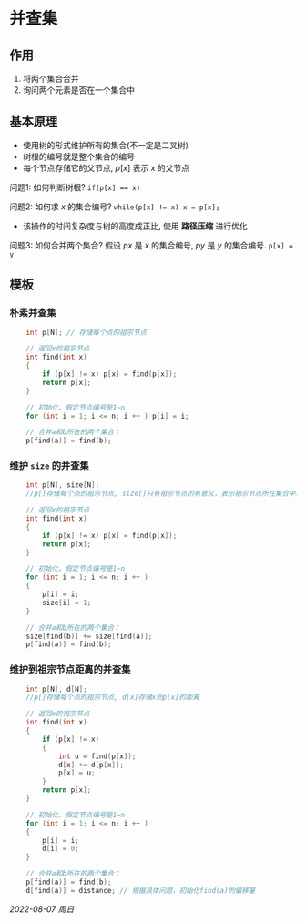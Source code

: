 # 并查集

## 作用

1. 将两个集合合并
2. 询问两个元素是否在一个集合中

## 基本原理

- 使用树的形式维护所有的集合(不一定是二叉树)
- 树根的编号就是整个集合的编号
- 每个节点存储它的父节点, $p[x]$ 表示 $x$ 的父节点

问题1: 如何判断树根?	`if(p[x] == x)`

问题2: 如何求 $x$ 的集合编号?	`while(p[x] != x) x = p[x];`

- 该操作的时间复杂度与树的高度成正比, 使用 **路径压缩** 进行优化

问题3: 如何合并两个集合? 	假设 $px$ 是 $x$ 的集合编号, $py$ 是 $y$ 的集合编号. `p[x] = y`

## 模板

### 朴素并查集

```cpp
    int p[N]; // 存储每个点的祖宗节点

    // 返回x的祖宗节点
    int find(int x)
    {
        if (p[x] != x) p[x] = find(p[x]);
        return p[x];
    }

    // 初始化，假定节点编号是1~n
    for (int i = 1; i <= n; i ++ ) p[i] = i;

    // 合并a和b所在的两个集合：
    p[find(a)] = find(b);
```

### 维护 `size` 的并查集

```cpp
    int p[N], size[N];
    //p[]存储每个点的祖宗节点, size[]只有祖宗节点的有意义，表示祖宗节点所在集合中的点的数量

    // 返回x的祖宗节点
    int find(int x)
    {
        if (p[x] != x) p[x] = find(p[x]);
        return p[x];
    }

    // 初始化，假定节点编号是1~n
    for (int i = 1; i <= n; i ++ )
    {
        p[i] = i;
        size[i] = 1;
    }

    // 合并a和b所在的两个集合：
    size[find(b)] += size[find(a)];
    p[find(a)] = find(b);
```

### 维护到祖宗节点距离的并查集

```cpp
    int p[N], d[N];
    //p[]存储每个点的祖宗节点, d[x]存储x到p[x]的距离

    // 返回x的祖宗节点
    int find(int x)
    {
        if (p[x] != x)
        {
            int u = find(p[x]);
            d[x] += d[p[x]];
            p[x] = u;
        }
        return p[x];
    }

    // 初始化，假定节点编号是1~n
    for (int i = 1; i <= n; i ++ )
    {
        p[i] = i;
        d[i] = 0;
    }

    // 合并a和b所在的两个集合：
    p[find(a)] = find(b);
    d[find(a)] = distance; // 根据具体问题，初始化find(a)的偏移量
```




*2022-08-07 周日*